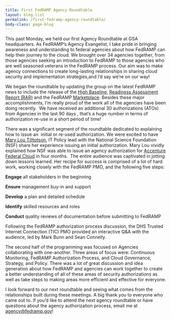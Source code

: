 ```yaml
---
title: First FedRAMP Agency Roundtable
layout: blog-list
permalink: /first-fedramp-agency-roundtable/
body-class: page-blog
---
```

This past Monday, we held our first Agency Roundtable at GSA headquarters. As FedRAMP’s Agency Evangelist, I take pride in bringing awareness and understanding to federal agencies about how FedRAMP can help their journey to the cloud. We brought over 34 agencies together, from those agencies seeking an introduction to FedRAMP to those agencies who are well seasoned veterans in the FedRAMP process. Our aim was to make agency connections to create long-lasting relationships in sharing cloud security and implementation strategies,and I’d say we’re on our way!

We began the roundtable by updating the group on the latest FedRAMP news to include the release of the [High Baseline](https://www.fedramp.gov/fedramp-releases-high-baseline/), [Readiness Assessment Report (RAR)](https://www.fedramp.gov/the-next-step-in-getting-vendors-into-fedramp/) and the FedRAMP [Marketplace](https://www.fedramp.gov/2016-08-17-new-fedramp-marketplace-dashboard/). Besides these major accomplishments, I’m really proud of the work all of the agencies have been doing recently.  We have received an additional 30 authorizations (ATOs) from Agencies in the last 90 days , that’s a huge number in terms of authorization re-use in a short period of time!    

There was a significant segment of the roundtable dedicated to explaining how to issue an  initial or re-used authorization. We were excited to have [Mary Lou Tilltotson](https://www.nsf.gov/mobile/staff/staff_bio.jsp?lan=mtillots&org=DIS&from_org=), IT Policy lead with the National Science Foundation (NSF) share her experience issuing an initial authorization. Mary Lou vividly explained how NSF was able to issue an agency authorization for [Accenture Federal Cloud](https://marketplace.fedramp.gov/index.html#/product/accenture-federal-cloud-erp?sort=productName&productNameSearch=accenture) in four months.  The entire audience was captivated in jotting down lessons learned. Her recipe for success is comprised of a lot of hard work, working closely with the FedRAMP PMO, and the following five steps:


  **Engage** all stakeholders in the beginning


  **Ensure** management buy-in and support


  **Develop** a plan and detailed schedule


  **Identify** skilled resources and roles


  **Conduct** quality reviews of documentation before submitting to FedRAMP


Following the FedRAMP authorization process discussion, the DHS Trusted Internet Connection (TIC) PMO provided an interactive Q&A with the audience, led by Mark Bunn and Sean Connelly.

The second half of the programming was focused on Agencies collaborating with one-another. Three areas of focus were: Continuous Monitoring, FedRAMP Authorization Process, and Cloud Governance, Strategy, and Policy. There was a lot of great discussion and idea generation about how FedRAMP and agencies can work together to create a better understanding of all of these areas of security authorizations as well as take steps to making areas more efficient and effective for everyone.

I look forward to our next roundtable and seeing what comes from the relationships built during these meetings. A big thank you to everyone who came out to. If you’d like to attend the next agency roundtable or have questions about the agency authorization process, email me at [agency@fedramp.gov](mailto:agency@fedramp.gov)!

